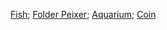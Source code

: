 [Fish](https://www.gamedevmarket.net/asset/4-animated-fish-in-4-colors/);
[Folder Peixer](https://spritedatabase.net/file/21699);
[Aquarium](https://spritedatabase.net/file/20006);
[Coin](https://www.redbubble.com/i/greeting-card/Coin-Pixel-Art-by-brick86/29537172.5MT14)